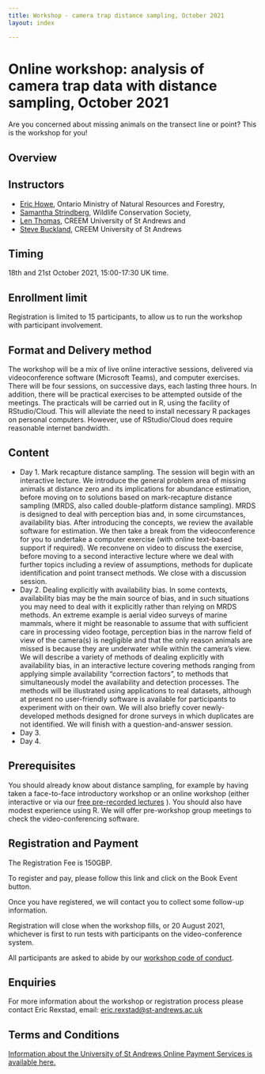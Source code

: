```yaml
---
title: Workshop - camera trap distance sampling, October 2021
layout: index

---
```


# Online workshop: analysis of camera trap data with distance sampling, October 2021

Are you concerned about missing animals on the transect line or point?  This is the workshop for you!

## Overview



## Instructors

- [Eric Howe](https://scholar.google.com/citations?user=Dwrq7t8AAAAJ&hl=en), Ontario Ministry of Natural Resources and Forestry, 
- [Samantha Strindberg](https://blog.wcs.org/photo/author/sstrindberg/), Wildlife Conservation Society, 
- [Len Thomas](http://lenthomas.org), CREEM University of St Andrews and 
- [Steve Buckland](https://steve7397.wixsite.com/personal), CREEM University of St Andrews

## Timing

18th and 21st October 2021, 15:00-17:30 UK time.

## Enrollment limit

Registration is limited to 15 participants, to allow us to run the workshop with participant involvement.

## Format and Delivery method

The workshop will be a mix of live online interactive sessions, delivered via videoconference software (Microsoft Teams), and computer exercises.   There will be four sessions, on successive days, each lasting three hours. In addition, there will be practical exercises to be attempted outside of the meetings.  The practicals will be carried out in R, using the facility of RStudio/Cloud.  This will alleviate the need to install necessary R packages on personal computers.  However, use of RStudio/Cloud does require reasonable internet bandwidth.

## Content

-	Day 1.  Mark recapture distance sampling.  The session will begin with an interactive lecture.  We introduce the general problem area of missing animals at distance zero and its implications for abundance estimation, before moving on to solutions based on mark-recapture distance sampling (MRDS, also called double-platform distance sampling).  MRDS is designed to deal with perception bias and, in some circumstances, availability bias.  After introducing the concepts, we review the available software for estimation.  We then take a break from the videoconference for you to undertake a computer exercise (with online text-based support if required).  We reconvene on video to discuss the exercise, before moving to a second interactive lecture where we deal with further topics including a review of assumptions, methods for duplicate identification and point transect methods.  We close with a discussion session.
-	Day 2.  Dealing explicitly with availability bias.  In some contexts, availability bias may be the main source of bias, and in such situations you may need to deal with it explicitly rather than relying on MRDS methods. An extreme example is aerial video surveys of marine mammals, where it might be reasonable to assume that with sufficient care in processing video footage, perception bias in the narrow field of view of the camera(s) is negligible and that the only reason animals are missed is because they are underwater while within the camera’s view. We will describe a variety of methods of dealing explicitly with availability bias, in an interactive lecture covering methods ranging from applying simple availability “correction factors”, to methods that simultaneously model the availability and detection processes.  The methods will be illustrated using applications to real datasets, although at present no user-friendly software is available for participants to experiment with on their own. We will also briefly cover newly-developed methods designed for drone surveys in which duplicates are not identified.  We will finish with a question-and-answer session.
-	Day 3. 
-	Day 4.

## Prerequisites

You should already know about distance sampling, for example by having taken a face-to-face introductory workshop or an online workshop (either interactive or via our [free pre-recorded lectures](https://workshops.distancesampling.org/online-course/) ).  You should also have modest experience using R. We will offer pre-workshop group meetings to check the video-conferencing software.

## Registration and Payment

The Registration Fee is 150GBP.

To register and pay, please follow this link and click on the Book Event button.

Once you have registered, we will contact you to collect some follow-up information.

Registration will close when the workshop fills, or 20 August 2021, whichever is first to run tests with participants on the video-conference system.

All participants are asked to abide by our [workshop code of conduct](code-of-conduct).

## Enquiries
For more information about the workshop or registration process please contact Eric Rexstad, email: [eric.rexstad@st-andrews.ac.uk](mailto:eric.rexstad@st-andrews.ac.uk)

## Terms and Conditions
[Information about the University of St Andrews Online Payment Services is available here.](https://onlineshop.st-andrews.ac.uk/help/terms-and-conditions)
